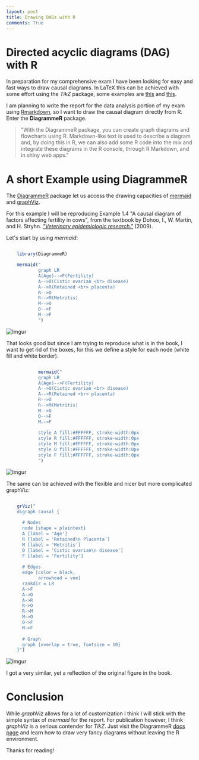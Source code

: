 ```yaml
---
layout: post 
title: Drawing DAGs with R
comments: True
---
```


# Directed acyclic diagrams (DAG) with R

In preparation for my comprehensive exam I have been looking for easy and fast ways to draw causal diagrams. In LaTeX this can be achieved with some effort using the *TikZ* package, some examples are [this](https://uponthepeople.wordpress.com/2012/03/16/coding-dags-in-latex/) and [this](http://www.konstantinkashin.com/blog/2013/06/19/dags-in-latex/).

I am planning to write the report for the data analysis portion of my exam using [Rmarkdown](http://rmarkdown.rstudio.com/), so I want to draw the causal diagram directly from R. Enter the **DiagrammeR** package.

> "With the DiagrammeR package, you can create graph diagrams and flowcharts using R. Markdown-like text is used to describe a diagram and, by doing this in R, we can also add some R code into the mix and integrate these diagrams in the R console, through R Markdown, and in shiny web apps."

# A short Example using DiagrammeR

The [DiagrammeR](https://github.com/rich-iannone/DiagrammeR) package let us access the drawing capacities of [mermaid](http://knsv.github.io/mermaid) and [graphViz](http://www.graphviz.org).

For this example I will be reproducing Example 1.4 "A causal diagram of factors affecting fertility in cows", from the textbook by Dohoo, I., W. Martin, and H. Stryhn. [*"Veterinary epidemiologic research."*](http://www.amazon.ca/Veterinary-Epidemiologic-Research-Ian-Dohoo/dp/B009YW4ITO) (2009).

Let's start by using *mermaid*:

``` r	

	library(DiagrammeR)

	mermaid("
	        graph LR
	        A(Age)-->F(Fertility)
	        A-->O(Cistic ovarian <br> disease)
	        A-->R(Retained <br> placenta)
	        R-->O
	        R-->M(Metritis)
	        M-->O
	        O-->F
	        M-->F
	        ")
```	

![Imgur](http://i.imgur.com/gUp57Hr.png)

That looks good but since I am trying to reproduce what is in the book, I want to get rid of the boxes, for this we define a style for each node (white fill and white border).

``` r	

	        mermaid("
	        graph LR
	        A(Age)-->F(Fertility)
	        A-->O(Cistic ovarian <br> disease)
	        A-->R(Retained <br> placenta)
	        R-->O
	        R-->M(Metritis)
	        M-->O
	        O-->F
	        M-->F
	
	        style A fill:#FFFFFF, stroke-width:0px
	        style R fill:#FFFFFF, stroke-width:0px
	        style M fill:#FFFFFF, stroke-width:0px
	        style O fill:#FFFFFF, stroke-width:0px
	        style F fill:#FFFFFF, stroke-width:0px
	        ")

```

![Imgur](http://i.imgur.com/JRSOR2V.png)

The same can be achieved with the flexible and nicer but more complicated graphViz:

``` r

	grViz("
	digraph causal {
	
	  # Nodes
	  node [shape = plaintext]
	  A [label = 'Age']
	  R [label = 'Retained\n Placenta']
	  M [label = 'Metritis']
	  O [label = 'Cistic ovarian\n disease']
	  F [label = 'Fertility']
	  
	  # Edges
	  edge [color = black,
	        arrowhead = vee]
	  rankdir = LR
	  A->F
	  A->O
	  A->R
	  R->O
	  R->M
	  M->O
	  O->F
	  M->F
	  
	  # Graph
	  graph [overlap = true, fontsize = 10]
	}")

```

![Imgur](http://i.imgur.com/EYU3pcg.png)

I got a very similar, yet a reflection of the original figure in the book.

# Conclusion

While *graphViz* allows for a lot of customization I think I will stick with the simple syntax of *mermaid* for the report. For publication however, I think *graphViz* is a serious contender for *TikZ*. Just visit the DiagrammeR [docs page](http://rich-iannone.github.io/DiagrammeR/docs.html) and learn how to draw very fancy diagrams without leaving the R environment.


Thanks for reading!
